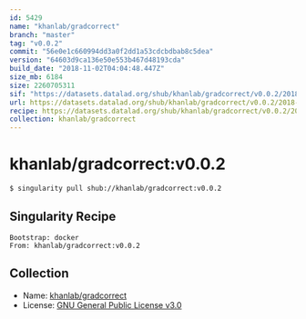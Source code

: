 ```yaml
---
id: 5429
name: "khanlab/gradcorrect"
branch: "master"
tag: "v0.0.2"
commit: "56e0e1c660994dd3a0f2dd1a53cdcbdbab8c5dea"
version: "64603d9ca136e50e553b467d48193cda"
build_date: "2018-11-02T04:04:48.447Z"
size_mb: 6184
size: 2260705311
sif: "https://datasets.datalad.org/shub/khanlab/gradcorrect/v0.0.2/2018-11-02-56e0e1c6-64603d9c/64603d9ca136e50e553b467d48193cda.simg"
url: https://datasets.datalad.org/shub/khanlab/gradcorrect/v0.0.2/2018-11-02-56e0e1c6-64603d9c/
recipe: https://datasets.datalad.org/shub/khanlab/gradcorrect/v0.0.2/2018-11-02-56e0e1c6-64603d9c/Singularity
collection: khanlab/gradcorrect
---
```


# khanlab/gradcorrect:v0.0.2

```bash
$ singularity pull shub://khanlab/gradcorrect:v0.0.2
```

## Singularity Recipe

```singularity
Bootstrap: docker
From: khanlab/gradcorrect:v0.0.2
```

## Collection

 - Name: [khanlab/gradcorrect](https://github.com/khanlab/gradcorrect)
 - License: [GNU General Public License v3.0](https://api.github.com/licenses/gpl-3.0)

